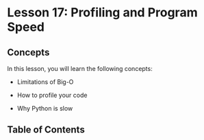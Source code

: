 # <i class="fas fa-book fa-fw"></i> Lesson 17: Profiling and Program Speed

## Concepts

In this lesson, you will learn the following concepts:

- Limitations of Big-O

- How to profile your code

- Why Python is slow

## Table of Contents

```{tableofcontents}

```
